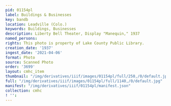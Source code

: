 ```yaml
---
pid: 01154pl
label: Buildings & Businesses
key: bandb
location: Leadville (Colo.)
keywords: Buildings, Businesses
description: Liberty Bell Theater, Display "Manequin," 1937
named_persons: 
rights: This photo is property of Lake County Public Library.
creation_date: '1937'
ingest_date: '2021-04-06'
format: Photo
source: Scanned Photo
order: '3699'
layout: cmhc_item
thumbnail: "/img/derivatives/iiif/images/01154pl/full/250,/0/default.jpg"
full: "/img/derivatives/iiif/images/01154pl/full/1140,/0/default.jpg"
manifest: "/img/derivatives/iiif/01154pl/manifest.json"
collection: cmhc
! '': 
---
```

